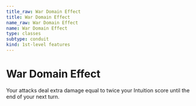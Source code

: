 ```yaml
---
title_raw: War Domain Effect
title: War Domain Effect
name_raw: War Domain Effect
name: War Domain Effect
type: classes
subtype: conduit
kind: 1st-level features
---
```


# War Domain Effect

Your attacks deal extra damage equal to twice your Intuition score until the end of your next turn.
